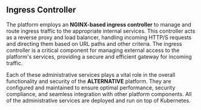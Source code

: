 ## Ingress Controller

The platform employs an **NGINX-based ingress controller** to manage and route ingress traffic to the appropriate internal services. This controller acts as a reverse proxy and load balancer, handling incoming HTTP/S requests and directing them based on URL paths and other criteria. The ingress controller is a critical component for managing external access to the platform's services, providing a secure and efficient gateway for incoming traffic.

Each of these administrative services plays a vital role in the overall functionality and security of the **ALTERNATIVE** platform. They are configured and maintained to ensure optimal performance, security compliance, and seamless integration with other platform components. All of the administrative services are deployed and run on top of Kubernetes.
